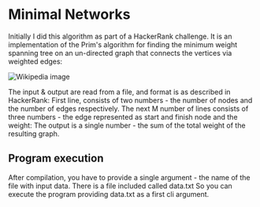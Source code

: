 # Minimal Networks
Initially I did this algorithm as part of a HackerRank challenge.
It is an implementation of the Prim's algorithm for finding the minimum weight
spanning tree on an un-directed graph that connects the
vertices via weighted edges:

![Wikipedia image](https://upload.wikimedia.org/wikipedia/commons/thumb/5/54/Msp1.jpg/318px-Msp1.jpg)

The input & output are read from a file, and format is as described in HackerRank:
First line, consists of two numbers - the number of nodes and the number of edges respectively.
The next M number of lines consists of three numbers - the edge represented as start and finish node and the weight:
The output is a single number - the sum of the total weight of the resulting graph.

## Program execution
After compilation, you have to provide a single argument - the name of the file with input data. There is a file included called data.txt
So you can execute the program providing data.txt as a first cli argument.